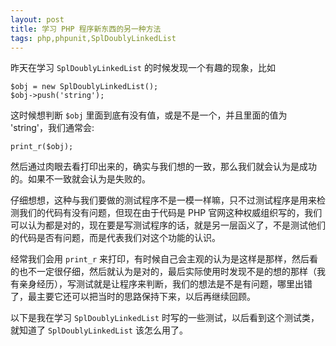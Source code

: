 ```yaml
---
layout: post
title: 学习 PHP 程序新东西的另一种方法
tags: php,phpunit,SplDoublyLinkedList
---
```

昨天在学习 `SplDoublyLinkedList` 的时候发现一个有趣的现象，比如

```
$obj = new SplDoublyLinkedList();
$obj->push('string');
```

这时候想判断 `$obj` 里面到底有没有值，或是不是一个，并且里面的值为 'string'，我们通常会:

```
print_r($obj);
```

然后通过肉眼去看打印出来的，确实与我们想的一致，那么我们就会认为是成功的。如果不一致就会认为是失败的。

仔细想想，这种与我们要做的测试程序不是一模一样嘛，只不过测试程序是用来检测我们的代码有没有问题，但现在由于代码是 PHP 官网这种权威组织写的，我们可以认为都是对的，现在要是写测试程序的话，就是另一层函义了，不是测试他们的代码是否有问题，而是代表我们对这个功能的认识。

经常我们会用 `print_r` 来打印，有时候自己会主观的认为是这样是那样，然后看的也不一定很仔细，然后就认为是对的，最后实际使用时发现不是的想的那样（我有亲身经历），写测试就是让程序来判断，我们的想法是不是有问题，哪里出错了，最主要它还可以把当时的思路保持下来，以后再继续回顾。

以下是我在学习 `SplDoublyLinkedList` 时写的一些测试，以后看到这个测试类，就知道了 `SplDoublyLinkedList` 该怎么用了。

<script src="https://gist.github.com/dcb9/06dcab3f3da1ac226f74.js"></script>
